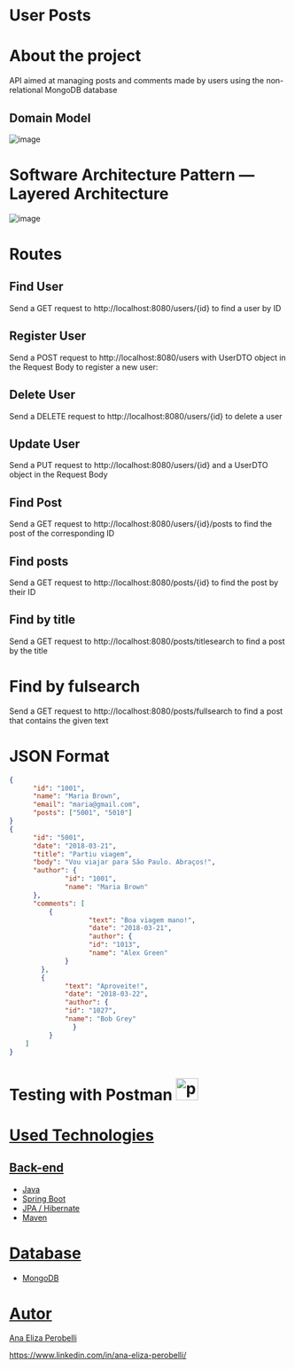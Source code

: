 # User Posts

# About the project
API aimed at managing posts and comments made by users using the non-relational MongoDB database

## Domain Model
![image](https://github.com/anaeliza12/workshop-spring-mongodb/assets/108037430/49c12b6e-91fd-4d68-ad4a-7e9c2f71b315)



# Software Architecture Pattern — Layered Architecture
![image](https://github.com/anaeliza12/workshop-spring-mongodb/assets/108037430/c4f37cde-c7da-4faf-abfb-0177acd3cd35)

# Routes

## Find User
Send a GET request to http://localhost:8080/users/{id} to find a user by ID

## Register User
Send a POST request to http://localhost:8080/users with UserDTO object in the Request Body to register a new user:


## Delete User
Send a DELETE request to http://localhost:8080/users/{id} to delete a user

## Update User
Send a PUT request to http://localhost:8080/users/{id} and a UserDTO object in the Request Body 

## Find Post 
Send a GET request to http://localhost:8080/users/{id}/posts to find the post of the corresponding ID

## Find posts
Send a GET request to http://localhost:8080/posts/{id} to find the post by their ID

## Find by title
Send a GET request to http://localhost:8080/posts/titlesearch to find a post by the title

# Find by fulsearch
Send a GET request to http://localhost:8080/posts/fullsearch to find a post that contains the given text


# JSON Format

```json
{
      "id": "1001",
      "name": "Maria Brown",
      "email": "maria@gmail.com",
      "posts": ["5001", "5010"]
}
{
      "id": "5001",
      "date": "2018-03-21",
      "title": "Partiu viagem",
      "body": "Vou viajar para São Paulo. Abraços!",
      "author": {
              "id": "1001",
              "name": "Maria Brown"
      },
      "comments": [
          {
                    "text": "Boa viagem mano!",
                    "date": "2018-03-21",
                    "author": {
                    "id": "1013",
                    "name": "Alex Green"
              }
        },
        {
              "text": "Aproveite!",
              "date": "2018-03-22",
              "author": {
              "id": "1027",
              "name": "Bob Grey"
                }
          }
    ]
}
```
# Testing with Postman  <a href="https://postman.com" target="_blank" rel="noreferrer"> <img src="https://www.vectorlogo.zone/logos/getpostman/getpostman-icon.svg" alt="postman" width="40" height="40"/> </a> <a href="https://spring.io/" target="_blank" rel="noreferrer"> 


# Used Technologies
## Back-end 
- Java
- Spring Boot
- JPA / Hibernate
- Maven

# Database
- MongoDB
  
# Autor

Ana Eliza Perobelli

https://www.linkedin.com/in/ana-eliza-perobelli/
